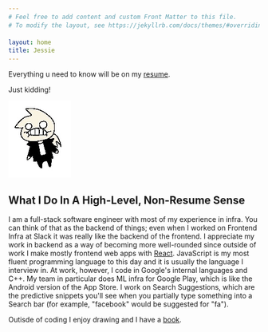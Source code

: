 ```yaml
---
# Feel free to add content and custom Front Matter to this file.
# To modify the layout, see https://jekyllrb.com/docs/themes/#overriding-theme-defaults

layout: home
title: Jessie
---
```


Everything u need to know will be on my [resume](https://s3.amazonaws.com/capitaljeopardy.com/jessie+sui+resume.pdf).

Just kidding!

![alt text](me_irl.jpg "me_irl")

## What I Do In A High-Level, Non-Resume Sense
I am a full-stack software engineer with most of my experience in infra. You can think of that as the backend of things; even when I worked on Frontend Infra at Slack it was really like the backend of the frontend. I appreciate my work in backend as a way of becoming more well-rounded since outside of work I make mostly frontend web apps with [React](https://react.dev/). JavaScript is my most fluent programming language to this day and it is usually the language I interview in. At work, however, I code in Google's internal languages and C++. My team in particular does ML infra for Google Play, which is like the Android version of the App Store. I work on Search Suggestions, which are the predictive snippets you'll see when you partially type something into a Search bar (for example, "facebook" would be suggested for "fa").

Outisde of coding I enjoy drawing and I have a [book](https://www.amazon.com/gp/product/B0C9SP2DM3/ref=ppx_yo_dt_b_asin_title_o00_s00?ie=UTF8&psc=1).